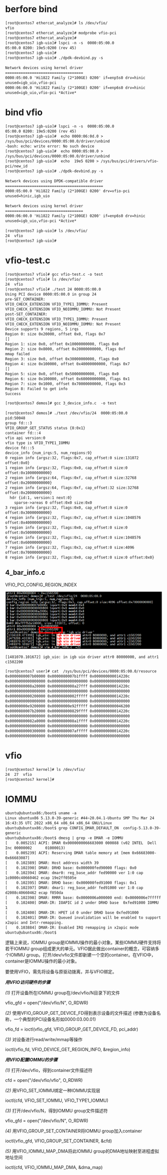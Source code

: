 
# berfore bind
```
[root@centos7 ethercat_analyze]# ls /dev/vfio/
vfio
[root@centos7 ethercat_analyze]# modprobe vfio-pci
[root@centos7 ethercat_analyze]# 
[root@centos7 igb-uio]# lspci -n -s  0000:05:00.0
05:00.0 0200: 19e5:0200 (rev 45)
[root@centos7 igb-uio]#
[root@centos7 igb-uio]# ./dpdk-devbind.py -s

Network devices using kernel driver
===================================
0000:05:00.0 'Hi1822 Family (2*100GE) 0200' if=enp5s0 drv=hinic unused=igb_uio,vfio-pci 
0000:06:00.0 'Hi1822 Family (2*100GE) 0200' if=enp6s0 drv=hinic unused=igb_uio,vfio-pci *Active*
```
# bind vfio
```
[root@centos7 igb-uio]# lspci -n -s  0000:05:00.0
05:00.0 0200: 19e5:0200 (rev 45)
[root@centos7 igb-uio]#  echo 0000:06:0d.0 > /sys/bus/pci/devices/0000:05:00.0/driver/unbind
-bash: echo: write error: No such device
[root@centos7 igb-uio]#  echo 0000:05:00.0 > /sys/bus/pci/devices/0000:05:00.0/driver/unbind
[root@centos7 igb-uio]#  echo  19e5 0200 > /sys/bus/pci/drivers/vfio-pci/new_id
[root@centos7 igb-uio]# ./dpdk-devbind.py -s

Network devices using DPDK-compatible driver
============================================
0000:05:00.0 'Hi1822 Family (2*100GE) 0200' drv=vfio-pci unused=hinic,igb_uio

Network devices using kernel driver
===================================
0000:06:00.0 'Hi1822 Family (2*100GE) 0200' if=enp6s0 drv=hinic unused=igb_uio,vfio-pci *Active*

[root@centos7 igb-uio]# ls /dev/vfio/
24  vfio
[root@centos7 igb-uio]# 
```
# vfio-test.c
```
[root@centos7 vfio]# gcc vfio-test.c -o test
[root@centos7 vfio]# ls /dev/vfio/
24  vfio
[root@centos7 vfio]# ./test 24 0000:05:00.0 
Using PCI device 0000:05:00.0 in group 24
pre-SET_CONTAINER:
VFIO_CHECK_EXTENSION VFIO_TYPE1_IOMMU: Present
VFIO_CHECK_EXTENSION VFIO_NOIOMMU_IOMMU: Not Present
post-SET_CONTAINER:
VFIO_CHECK_EXTENSION VFIO_TYPE1_IOMMU: Present
VFIO_CHECK_EXTENSION VFIO_NOIOMMU_IOMMU: Not Present
Device supports 9 regions, 5 irqs
Region 0: size 0x20000, offset 0x0, flags 0x7
[]
Region 1: size 0x0, offset 0x10000000000, flags 0x0
Region 2: size 0x8000, offset 0x20000000000, flags 0xf
mmap failed
Region 3: size 0x0, offset 0x30000000000, flags 0x0
Region 4: size 0x100000, offset 0x40000000000, flags 0x7
[]
Region 5: size 0x0, offset 0x50000000000, flags 0x0
Region 6: size 0x100000, offset 0x60000000000, flags 0x1
Region 7: size 0x1000, offset 0x70000000000, flags 0x3
Region 8: Failed to get info
Success
```


```
[root@centos7 demos]# gcc 3_device_info.c  -o test

[root@centos7 demos]# ./test /dev/vfio/24  0000:05:00.0 
pid:50048
group fd:::3
VFIO_GROUP_GET_STATUS status {8:0x1}
container fd:::4
vfio api version:0
vfio type is VFIO_TYPE1_IOMMU
device fd:::5
device_info {num_irqs:5, num_regions:9}
0 region info {argsz:32, flags:0x7, cap_offset:0 size:131072 offset:0x0}
1 region info {argsz:32, flags:0x0, cap_offset:0 size:0 offset:0x10000000000}
2 region info {argsz:64, flags:0xf, cap_offset:0 size:32768 offset:0x20000000000}
2 region info {argsz:64, flags:0xf, cap_offset:32 size:32768 offset:0x20000000000}
  hdr {id:1, version:1 next:0}
    sparse->areas 0 offset:0x0 size:0x0
3 region info {argsz:32, flags:0x0, cap_offset:0 size:0 offset:0x30000000000}
4 region info {argsz:32, flags:0x7, cap_offset:0 size:1048576 offset:0x40000000000}
5 region info {argsz:32, flags:0x0, cap_offset:0 size:0 offset:0x50000000000}
6 region info {argsz:32, flags:0x1, cap_offset:0 size:1048576 offset:0x60000000000}
7 region info {argsz:32, flags:0x3, cap_offset:0 size:4096 offset:0x70000000000}
8 region info {argsz:32, flags:0x0, cap_offset:0 size:0 offset:0x0}
```

##  4_bar_info.c
VFIO_PCI_CONFIG_REGION_INDEX

![image](https://github.com/magnate3/linux-riscv-dev/blob/main/exercises/vfio_test/pic/4_bar_info.png)

```
[1481070.101672] igb_uio: in igb uio driver attr0 80000000, and attr1 c1502200
```

```
[root@centos7 user]# cat  /sys/bus/pci/devices/0000:05:00.0/resource
0x0000080007b00000 0x0000080007b1ffff 0x000000000014220c
0x0000000000000000 0x0000000000000000 0x0000000000000000
0x0000080008a20000 0x0000080008a27fff 0x000000000014220c
0x0000000000000000 0x0000000000000000 0x0000000000000000
0x0000080000200000 0x00000800002fffff 0x000000000014220c
0x0000000000000000 0x0000000000000000 0x0000000000000000
0x00000000e9200000 0x00000000e92fffff 0x0000000000046200
0x0000080007b20000 0x000008000829ffff 0x000000000014220c
0x0000000000000000 0x0000000000000000 0x0000000000000000
0x00000800082a0000 0x0000080008a1ffff 0x000000000014220c
0x0000000000000000 0x0000000000000000 0x0000000000000000
0x0000080000300000 0x0000080007afffff 0x000000000014220c
0x0000000000000000 0x0000000000000000 0x0000000000000000
```

# vfio

```
[root@centos7 kernel]# ls /dev/vfio/
24  27  vfio
[root@centos7 kernel]# 
```

# IOMMU

```
ubuntu@ubuntux86:/boot$ uname -a
Linux ubuntux86 5.13.0-39-generic #44~20.04.1-Ubuntu SMP Thu Mar 24 16:43:35 UTC 2022 x86_64 x86_64 x86_64 GNU/Linux
ubuntu@ubuntux86:/boot$ grep CONFIG_DMAR_DEFAULT_ON  config-5.13.0-39-generic
ubuntu@ubuntux86:/boot$ dmesg | grep -e DMAR -e IOMMU
[    0.005215] ACPI: DMAR 0x0000000066683000 000088 (v02 INTEL  Dell Inc 00000002      01000013)
[    0.005239] ACPI: Reserving DMAR table memory at [mem 0x66683000-0x66683087]
[    0.102389] DMAR: Host address width 39
[    0.102390] DMAR: DRHD base: 0x000000fed90000 flags: 0x0
[    0.102394] DMAR: dmar0: reg_base_addr fed90000 ver 1:0 cap 1c0000c40660462 ecap 19e2ff0505e
[    0.102395] DMAR: DRHD base: 0x000000fed91000 flags: 0x1
[    0.102397] DMAR: dmar1: reg_base_addr fed91000 ver 1:0 cap d2008c40660462 ecap f050da
[    0.102398] DMAR: RMRR base: 0x0000006a000000 end: 0x0000006e7fffff
[    0.102400] DMAR-IR: IOAPIC id 2 under DRHD base  0xfed91000 IOMMU 1
[    0.102400] DMAR-IR: HPET id 0 under DRHD base 0xfed91000
[    0.102401] DMAR-IR: Queued invalidation will be enabled to support x2apic and Intr-remapping.
[    0.103884] DMAR-IR: Enabled IRQ remapping in x2apic mode
ubuntu@ubuntux86:/boot$ 
```


逻辑上来说，IOMMU group是IOMMU操作的最小对象。某些IOMMU硬件支持将若干IOMMU group组成更大的单元。VFIO据此做出container的概念，可容纳多个IOMMU group。打开/dev/vfio文件即新建一个空的container。在VFIO中，container是IOMMU操作的最小对象。

要使用VFIO，需先将设备与原驱动拨离，并与VFIO绑定。

***用VFIO访问硬件的步骤***

*(1)* 打开设备所在IOMMU group在/dev/vfio/N目录下的文件

vfio_gfd =  open("/dev/vfio/N", O_RDWR)

*(2)* 使用VFIO_GROUP_GET_DEVICE_FD得到表示设备的文件描述 (参数为设备名称，一个典型的PCI设备名形如0000:03.00.01)

vfio_fd = ioctl(vfio_gfd, VFIO_GROUP_GET_DEVICE_FD, pci_addr)

*(3)* 对设备进行read/write/mmap等操作

  ioctl(vfio_fd, VFIO_DEVICE_GET_REGION_INFO, &region_info)
 
 

***用VFIO配置IOMMU的步骤***

*(1)* 打开/dev/vfio，得到container文件描述符

 cfd =  open("/dev/vfio/vfio", O_RDWR)
 
*(2)* 用VFIO_SET_IOMMU绑定一种IOMMU实现层

ioctl(cfd, VFIO_SET_IOMMU, VFIO_TYPE1_IOMMU)

*(3)*  打开/dev/vfio/N，得到IOMMU group文件描述符

 vfio_gfd =  open("/dev/vfio/N", O_RDWR)
 
*(4)*  用VFIO_GROUP_SET_CONTAINER将IOMMU group加入container

ioctl(vfio_gfd, VFIO_GROUP_SET_CONTAINER, &cfd)

*(5)* 用VFIO_IOMMU_MAP_DMA将此IOMMU group的DMA地址映射至进程虚拟地址空间

 ioctl(cfd, VFIO_IOMMU_MAP_DMA, &dma_map)